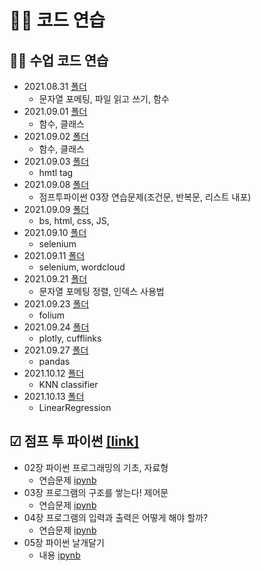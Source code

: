 # 🤹‍♂️ 코드 연습
## ✍🏼 수업 코드 연습
+ 2021.08.31 [폴더](https://github.com/kbjung/LikeLion_13th_DataCourse/tree/main/practice/2021.08.31-prac)
  - 문자열 포메팅, 파일 읽고 쓰기, 함수
+ 2021.09.01 [폴더](https://github.com/kbjung/LikeLion_13th_DataCourse/tree/main/practice/2021.09.01-prac)
  - 함수, 클래스
+ 2021.09.02 [폴더](https://github.com/kbjung/LikeLion_13th_DataCourse/tree/main/practice/2021.09.02-prac)
  - 함수, 클래스
+ 2021.09.03 [폴더](https://github.com/kbjung/LikeLion_13th_DataCourse/tree/main/practice/2021.09.03-prac)
  - hmtl tag
+ 2021.09.08 [폴더](https://github.com/kbjung/LikeLion_13th_DataCourse/tree/main/practice/2021.09.08-prac)
  - 점프투파이썬 03장 연습문제(조건문, 반복문, 리스트 내포)
+ 2021.09.09 [폴더](https://github.com/kbjung/LikeLion_13th_DataCourse/tree/main/practice/2021.09.09-prac)
  - bs, html, css, JS,
+ 2021.09.10 [폴더](https://github.com/kbjung/LikeLion_13th_DataCourse/tree/main/practice/2021.09.10-prac)
  - selenium
+ 2021.09.11 [폴더](https://github.com/kbjung/LikeLion_13th_DataCourse/tree/main/practice/2021.09.11-prac)
  - selenium, wordcloud
+ 2021.09.21 [폴더](https://github.com/kbjung/LikeLion_13th_DataCourse/tree/main/practice/2021.09.21-prac)
  - 문자열 포메팅 정렬, 인덱스 사용법
+ 2021.09.23 [폴더](https://github.com/kbjung/LikeLion_13th_DataCourse/tree/main/practice/2021.09.23-prac)
  - folium
+ 2021.09.24 [폴더](https://github.com/kbjung/LikeLion_13th_DataCourse/tree/main/practice/2021.09.24-prac)
  - plotly, cufflinks
+ 2021.09.27 [폴더](https://github.com/kbjung/LikeLion_13th_DataCourse/tree/main/practice/2021.09.27-prac)
  - pandas
+ 2021.10.12 [폴더](https://github.com/kbjung/LikeLion_13th_DataCourse/tree/main/practice/2021.10.12-MachineLearning)
  - KNN classifier
+ 2021.10.13 [폴더](https://github.com/kbjung/LikeLion_13th_DataCourse/tree/main/practice/2021.10.13-LinearRegression)
  - LinearRegression

## ☑ 점프 투 파이썬 [[link]](https://wikidocs.net/book/1)
+ 02장 파이썬 프로그래밍의 기초, 자료형 
  - 연습문제 [ipynb](https://github.com/kbjung/LikeLion_13th_DataCourse/blob/main/practice/jump_to_python/ch02_ex.ipynb)
+ 03장 프로그램의 구조를 쌓는다! 제어문
  - 연습문제 [ipynb](https://github.com/kbjung/LikeLion_13th_DataCourse/blob/main/practice/jump_to_python/ch03_ex.ipynb)
+ 04장 프로그램의 입력과 출력은 어떻게 해야 할까?
  - 연습문제 [ipynb](https://github.com/kbjung/LikeLion_13th_DataCourse/blob/main/practice/jump_to_python/ch04_ex.ipynb)
+ 05장 파이썬 날개달기
  - 내용 [ipynb](https://github.com/kbjung/LikeLion_13th_DataCourse/blob/main/practice/jump_to_python/ch05.ipynb)
